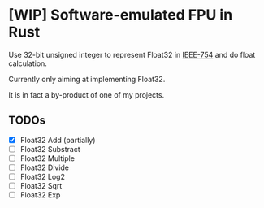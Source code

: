 # [WIP] Software-emulated FPU in Rust

Use 32-bit unsigned integer to represent Float32 in [IEEE-754](https://en.wikipedia.org/wiki/IEEE_754) and do float calculation.

Currently only aiming at implementing Float32.

It is in fact a by-product of one of my projects.


## TODOs

- [x] Float32 Add (partially)
- [ ] Float32 Substract
- [ ] Float32 Multiple
- [ ] Float32 Divide
- [ ] Float32 Log2
- [ ] Float32 Sqrt
- [ ] Float32 Exp
